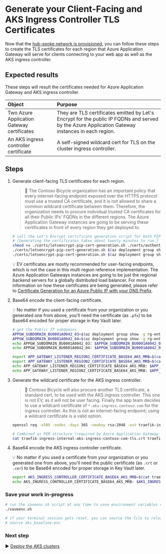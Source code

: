 # Generate your Client-Facing and AKS Ingress Controller TLS Certificates

Now that the [hub-spoke network is provisioned](./04-networking.md), you can follow these steps to create the TLS certificates for each region that Azure Application Gateway will serve for clients connecting to your web app as well as the AKS ingress controller.

## Expected results

These steps will result the certificates needed for Azure Application Gateway and AKS ingress controller.

| Object                                     | Purpose |
|:------------------------------------------ |:------- |
| Two Azure Application Gateway certificates | They are TLS certificates emitted by Let's Encrypt for the public IP FQDNs and served by the Azure Application Gateway instances in each region. |
| An AKS ingress controller certificate      | A self-signed wildcard cert for TLS on the cluster ingress controller. |

## Steps

1. Generate client-facing TLS certificates for each region.

   > :book: The Contoso Bicycle organization has an important policy that every internet-facing endpoint exposed over the HTTPS protocol must use a trusted CA certificate, and it is not allowed to share a common wildcard certificate between them. Therefore, the organization needs to procure individual trusted CA certificates for all their Public IPs' FQDNs in the different regions. The Azure Application Gateway instances are going to be serving these certificates in front of every region they get deployed to.

   ```bash
   # call the Let's Encrypt certificate generation script for both PIPs' FQDNs
   # [Generating the certificates takes about twenty minutes to run.]
   chmod +x ./certs/letsencrypt-pip-cert-generation.sh ./certs/authenticator.sh
   ./certs/letsencrypt-pip-cert-generation.sh $(az deployment group show -g rg-enterprise-networking-spokes -n spoke-BU0001A0042-03 --query properties.outputs.appGatewayPublicIp.value -o tsv)
   ./certs/letsencrypt-pip-cert-generation.sh $(az deployment group show -g rg-enterprise-networking-spokes -n spoke-BU0001A0042-04 --query properties.outputs.appGatewayPublicIp.value -o tsv)
   ```

   :bulb: EV certificates are mostly recommended for user-facing endpoints, which is not the case in this multi region reference implementation. The Azure Application Gateways instances are going to be just the regional backend servers for a globally distributed load balancer. For more information on how these certificates are being generated, please refer to [Certificate Generation for an Azure Public IP with your DNS Prefix](https://github.com/mspnp/letsencrypt-pip-cert-generation).

1. Base64 encode the client-facing certificate.

   :bulb: No matter if you used a certificate from your organization or you generated one from above, you'll need the certificate (as `.pfx`) to be Base64 encoded for proper storage in Key Vault later.

   ```bash
   # get the Public IP subdomins
   APPGW_SUBDOMAIN_BU0001A0042_03=$(az deployment group show -g rg-enterprise-networking-spokes -n spoke-BU0001A0042-03 --query properties.outputs.subdomainName.value -o tsv)
   APPGW_SUBDOMAIN_BU0001A0042_04=$(az deployment group show -g rg-enterprise-networking-spokes -n spoke-BU0001A0042-04 --query properties.outputs.subdomainName.value -o tsv)
   echo APPGW_SUBDOMAIN_BU0001A0042_03: $APPGW_SUBDOMAIN_BU0001A0042_03
   echo APPGW_SUBDOMAIN_BU0001A0042_04: $APPGW_SUBDOMAIN_BU0001A0042_04

   export APP_GATEWAY_LISTENER_REGION1_CERTIFICATE_BASE64_AKS_MRB=$(cat ${APPGW_SUBDOMAIN_BU0001A0042_03}.pfx | base64 | tr -d '\n')
   export APP_GATEWAY_LISTENER_REGION2_CERTIFICATE_BASE64_AKS_MRB=$(cat ${APPGW_SUBDOMAIN_BU0001A0042_04}.pfx | base64 | tr -d '\n')
   echo APP_GATEWAY_LISTENER_REGION1_CERTIFICATE_BASE64_AKS_MRB: $APP_GATEWAY_LISTENER_REGION1_CERTIFICATE_BASE64_AKS_MRB
   echo APP_GATEWAY_LISTENER_REGION2_CERTIFICATE_BASE64_AKS_MRB: $APP_GATEWAY_LISTENER_REGION2_CERTIFICATE_BASE64_AKS_MRB
   ```

1. Generate the wildcard certificate for the AKS ingress controller.

   > :book: Contoso Bicycle will also procure another TLS certificate, a standard cert, to be used with the AKS ingress controller. This one is not EV, as it will not be user facing. Finally the app team decides to use a wildcard certificate of `*.aks-ingress.contoso.com` for the ingress controller. As this is not an internet-facing endpoint; using a wildcard certificate is a valid option.

   ```bash
   openssl req -x509 -nodes -days 365 -newkey rsa:2048 -out traefik-ingress-internal-aks-ingress-contoso-com-tls.crt -keyout traefik-ingress-internal-aks-ingress-contoso-com-tls.key -subj "/CN=*.aks-ingress.contoso.com/O=Contoso Aks Ingress"

   # Combined as PEM structure (required by Azure Application Gateway for backend pools)
   cat traefik-ingress-internal-aks-ingress-contoso-com-tls.crt traefik-ingress-internal-aks-ingress-contoso-com-tls.key > traefik-ingress-internal-aks-ingress-contoso-com-tls.pem
   ```

1. Base64 encode the AKS ingress controller certificate.

   :bulb: No matter if you used a certificate from your organization or you generated one from above, you'll need the public certificate (as `.crt` or `.cer`) to be Base64 encoded for proper storage in Key Vault later.

   ```bash
   export AKS_INGRESS_CONTROLLER_CERTIFICATE_BASE64_AKS_MRB=$(cat traefik-ingress-internal-aks-ingress-contoso-com-tls.crt | base64 | tr -d '\n')
   echo AKS_INGRESS_CONTROLLER_CERTIFICATE_BASE64_AKS_MRB: $AKS_INGRESS_CONTROLLER_CERTIFICATE_BASE64_AKS_MRB
   ```

### Save your work in-progress

```bash
# run the saveenv.sh script at any time to save environment variables created above to aks_baseline.env
./saveenv.sh

# if your terminal session gets reset, you can source the file to reload the environment variables
# source aks_baseline.env
```

### Next step

:arrow_forward: [Deploy the AKS clusters](./06-aks-cluster.md)
